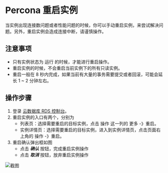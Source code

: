 # Percona 重启实例
当实例出现连接数问题或者性能问题的时候，你可以手动重启实例，来尝试解决问题。另外，重启实例会造成连接中断，请谨慎操作。

## 注意事项
* 只有实例状态为 运行 的时候，才能进行重启操作。
* 重启实例的时候，不会重启当前实例下的所有只读实例。
* 重启一般在 8 秒内完成，如果当前有大量的事务需要提交或者回滚，可能会延长 1 ~ 2 分钟左右。

## 操作步骤
1. 登录 [云数据库 RDS 控制台](https://rds-console.jdcloud.com/database)。
2. 重启实例的入口有两个，分别为
    * 列表页：选择需要重启的目标实例，点击 操作 这一列的 更多 -》重启。
    * 实例详情页：选择需要重启的目标实例，进入到实例详情页，点击页面右上角的 操作 -》重启。
3. 重启确认弹出框如图
    * 点击 ***确认*** 按钮，完成重启实例操作
    * 点击 ***取消*** 按钮，放弃重启实例操作
    
![截图](https://img1.jcloudcs.com/cms/0d8ca556-e783-4fa9-ab72-b30652c0251020180423125543.png)
